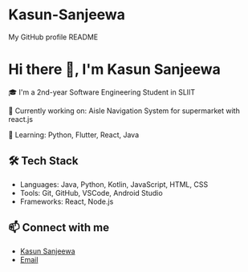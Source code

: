 # Kasun-Sanjeewa
My GitHub profile README
# Hi there 👋, I'm Kasun Sanjeewa

🎓 I'm a  2nd-year Software Engineering Student in SLIIT  

💼 Currently working on: Aisle Navigation System for supermarket with react.js 

🌱 Learning: Python, Flutter, React, Java   

## 🛠️ Tech Stack
- Languages: Java, Python, Kotlin, JavaScript, HTML, CSS
- Tools: Git, GitHub, VSCode, Android Studio
- Frameworks: React, Node.js

## 📫 Connect with me
- [Kasun Sanjeewa](https://www.linkedin.com/in/kasun-sanjeewa-0b4152277)
- [Email](kasunsanjeewa2002@gmail.com)

